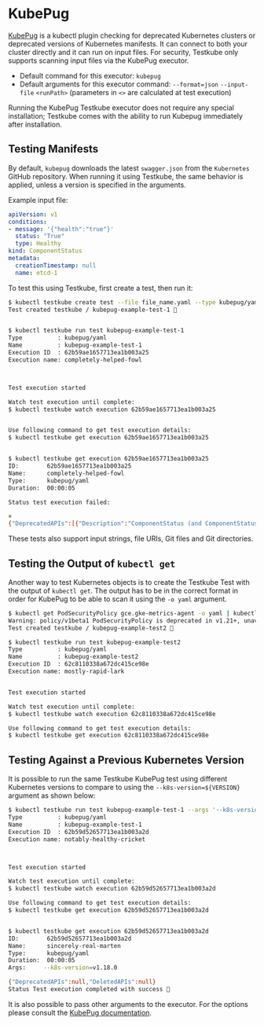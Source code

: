 # KubePug

[KubePug](https://github.com/kubepug/kubepug) is a kubectl plugin checking for deprecated Kubernetes clusters or deprecated versions of Kubernetes manifests. It can connect to both your cluster directly and it can run on input files.
For security, Testkube only supports scanning input files via the KubePug executor.

* Default command for this executor: `kubepug`
* Default arguments for this executor command: `--format=json` `--input-file` `<runPath>`
(parameters in `<>` are calculated at test execution)

Running the KubePug Testkube executor does not require any special installation; Testkube comes with the ability to run Kubepug immediately after installation.

## Testing Manifests

By default, `kubepug` downloads the latest `swagger.json` from the `Kubernetes` GitHub repository. When running it using Testkube, the same behavior is applied, unless a version is specified in the arguments.

Example input file:

```yaml
apiVersion: v1
conditions:
- message: '{"health":"true"}'
  status: "True"
  type: Healthy
kind: ComponentStatus
metadata:
  creationTimestamp: null
  name: etcd-1
```

To test this using Testkube, first create a test, then run it:

```bash
$ kubectl testkube create test --file file_name.yaml --type kubepug/yaml --name kubepug-example-test-1
Test created testkube / kubepug-example-test-1 🥇


$ kubectl testkube run test kubepug-example-test-1
Type          : kubepug/yaml
Name          : kubepug-example-test-1
Execution ID  : 62b59ae1657713ea1b003a25
Execution name: completely-helped-fowl



Test execution started

Watch test execution until complete:
$ kubectl testkube watch execution 62b59ae1657713ea1b003a25


Use following command to get test execution details:
$ kubectl testkube get execution 62b59ae1657713ea1b003a25


$ kubectl testkube get execution 62b59ae1657713ea1b003a25
ID:        62b59ae1657713ea1b003a25
Name:      completely-helped-fowl
Type:      kubepug/yaml
Duration:  00:00:05

Status test execution failed:

⨯
{"DeprecatedAPIs":[{"Description":"ComponentStatus (and ComponentStatusList) holds the cluster validation info. Deprecated: This API is deprecated in v1.19+","Group":"","Kind":"ComponentStatus","Version":"v1","Name":"","Deprecated":true,"Items":[{"Scope":"OBJECT","ObjectName":"etcd-1","Namespace":"","location":"/tmp/test-content4075001618"}]}],"DeletedAPIs":null}
```

These tests also support input strings, file URIs, Git files and Git directories.

## Testing the Output of `kubectl get`

Another way to test Kubernetes objects is to create the Testkube Test with the output of `kubectl get`. The output has to be in the correct format in order for KubePug to be able to scan it using the `-o yaml` argument.

```bash
$ kubectl get PodSecurityPolicy gce.gke-metrics-agent -o yaml | kubectl testkube create test --type kubepug/yaml --name kubepug-example-test2
Warning: policy/v1beta1 PodSecurityPolicy is deprecated in v1.21+, unavailable in v1.25+
Test created testkube / kubepug-example-test2 🥇

$ kubectl testkube run test kubepug-example-test2
Type          : kubepug/yaml
Name          : kubepug-example-test2
Execution ID  : 62c8110338a672dc415ce98e
Execution name: mostly-rapid-lark


Test execution started

Watch test execution until complete:
$ kubectl testkube watch execution 62c8110338a672dc415ce98e

Use following command to get test execution details:
$ kubectl testkube get execution 62c8110338a672dc415ce98e
```

## Testing Against a Previous Kubernetes Version

It is possible to run the same Testkube KubePug test using different Kubernetes versions to compare to using the `--k8s-version=${VERSION}` argument as shown below:

```bash
$ kubectl testkube run test kubepug-example-test-1 --args '--k8s-version=v1.18.0'
Type          : kubepug/yaml
Name          : kubepug-example-test-1
Execution ID  : 62b59d52657713ea1b003a2d
Execution name: notably-healthy-cricket



Test execution started

Watch test execution until complete:
$ kubectl testkube watch execution 62b59d52657713ea1b003a2d

Use following command to get test execution details:
$ kubectl testkube get execution 62b59d52657713ea1b003a2d


$ kubectl testkube get execution 62b59d52657713ea1b003a2d
ID:        62b59d52657713ea1b003a2d
Name:      sincerely-real-marten
Type:      kubepug/yaml
Duration:  00:00:05
Args:     --k8s-version=v1.18.0

{"DeprecatedAPIs":null,"DeletedAPIs":null}
Status Test execution completed with success 🥇
```

It is also possible to pass other arguments to the executor. For the options please consult the [KubePug documentation](https://github.com/kubepug/kubepug#how-to-use-it-as-a-standalone-program).
